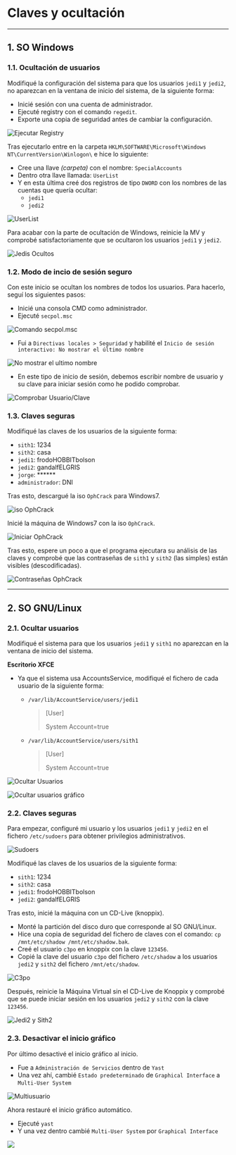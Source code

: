 
# Claves y ocultación

---

## 1. SO Windows

### 1.1. Ocultación de usuarios

Modifiqué la configuración del sistema para que los usuarios `jedi1` y `jedi2`, no aparezcan en la ventana de inicio del sistema, de la siguiente forma:
* Inicié sesión con una cuenta de administrador.
* Ejecuté registry con el comando `regedit`.
* Exporte una copia de seguridad antes de cambiar la configuración.

![Ejecutar Registry](https://github.com/jsuabur/idp1819-jorge-suarez/blob/master/PrimerTrimestre/Unidad2/A4_Claves-y-ocultacion/images/regedit.png)

Tras ejecutarlo entre en la carpeta  `HKLM\SOFTWARE\Microsoft\Windows NT\CurrentVersion\Winlogon\` e hice lo siguiente:
* Cree una llave *(carpeta)* con el nombre: `SpecialAccounts`
* Dentro otra llave llamada: `UserList`
* Y en esta última creé dos registros de tipo `DWORD` con los nombres de las cuentas que quería ocultar:
  * `jedi1`
  * `jedi2`

![UserList](https://github.com/jsuabur/idp1819-jorge-suarez/blob/master/PrimerTrimestre/Unidad2/A4_Claves-y-ocultacion/images/UserList.png)

Para acabar con la parte de ocultación de Windows, reinicie la MV y comprobé satisfactoriamente que se ocultaron los usuarios `jedi1` y `jedi2`.

![Jedis Ocultos](https://github.com/jsuabur/idp1819-jorge-suarez/blob/master/PrimerTrimestre/Unidad2/A4_Claves-y-ocultacion/images/jedis-ocult.png)

### 1.2. Modo de incio de sesión seguro

Con este inicio se ocultan los nombres de todos los usuarios. Para hacerlo, seguí los siguientes pasos:
* Inicié una consola CMD como administrador.
* Ejecuté `secpol.msc`

![Comando secpol.msc](https://github.com/jsuabur/idp1819-jorge-suarez/blob/master/PrimerTrimestre/Unidad2/A4_Claves-y-ocultacion/images/secpol.png)

* Fui a `Directivas locales > Seguridad` y habilité el `Inicio de sesión interactivo: No mostrar el último nombre`

![No mostrar el ultimo nombre](https://github.com/jsuabur/idp1819-jorge-suarez/blob/master/PrimerTrimestre/Unidad2/A4_Claves-y-ocultacion/images/no-mostrar.png)

* En este tipo de inicio de sesión, debemos escribir nombre de usuario y su clave para iniciar sesión como he podido comprobar.

![Comprobar Usuario/Clave](https://github.com/jsuabur/idp1819-jorge-suarez/blob/master/PrimerTrimestre/Unidad2/A4_Claves-y-ocultacion/images/comp-no-mostrar.png)

### 1.3. Claves seguras

Modifiqué las claves de los usuarios de la siguiente forma:
* `sith1`: 1234
* `sith2`: casa
* `jedi1`: frodoHOBBITbolson
* `jedi2`: gandalfELGRIS
* `jorge`: ******
* `administrador`: DNI

Tras esto, descargué la iso `OphCrack` para Windows7.

![iso OphCrack](https://github.com/jsuabur/idp1819-jorge-suarez/blob/master/PrimerTrimestre/Unidad2/A4_Claves-y-ocultacion/images/ophcrack.png)

Inicié la máquina de Windows7 con la iso `OphCrack`.

![Iniciar OphCrack](https://github.com/jsuabur/idp1819-jorge-suarez/blob/master/PrimerTrimestre/Unidad2/A4_Claves-y-ocultacion/images/ini-oph.png)

Tras esto, espere un poco a que el programa ejecutara su análisis de las claves y comprobé que las contraseñas de `sith1` y `sith2` (las simples) están visibles (descodificadas).

![Contraseñas OphCrack](https://github.com/jsuabur/idp1819-jorge-suarez/blob/master/PrimerTrimestre/Unidad2/A4_Claves-y-ocultacion/images/con-oph.png)

---

## 2. SO GNU/Linux

### 2.1. Ocultar usuarios

Modifiqué el sistema para que los usuarios `jedi1` y `sith1` no aparezcan en la ventana de inicio del sistema.

**Escritorio XFCE**

* Ya que el sistema usa AccountsService, modifiqué el fichero de cada usuario de la siguiente forma:
  * `/var/lib/AccountService/users/jedi1`
    > [User]
    >
    > System Account=true

  * `/var/lib/AccountService/users/sith1`
    > [User]
    >
    > System Account=true

![Ocultar Usuarios](https://github.com/jsuabur/idp1819-jorge-suarez/blob/master/PrimerTrimestre/Unidad2/A4_Claves-y-ocultacion/images/os-ocult-us.png)

![Ocultar usuarios gráfico](https://github.com/jsuabur/idp1819-jorge-suarez/blob/master/PrimerTrimestre/Unidad2/A4_Claves-y-ocultacion/images/os-ocultus-gr.png)

### 2.2. Claves seguras
Para empezar, configuré mi usuario y los usuarios `jedi1` y `jedi2` en el fichero `/etc/sudoers` para obtener privilegios administrativos.

![Sudoers](https://github.com/jsuabur/idp1819-jorge-suarez/blob/master/PrimerTrimestre/Unidad2/A4_Claves-y-ocultacion/images/sudoers.png)

Modifiqué las claves de los usuarios de la siguiente forma:
* `sith1`: 1234
* `sith2`: casa
* `jedi1`: frodoHOBBITbolson
* `jedi2`: gandalfELGRIS

Tras esto, inicié la máquina con un CD-Live (knoppix).
* Monté la partición del disco duro que corresponde al SO GNU/Linux.
* Hice una copia de seguridad del fichero de claves con el comando: `cp /mnt/etc/shadow /mnt/etc/shadow.bak`.
* Creé el usuario `c3po` en knoppix con la clave `123456`.
* Copié la clave del usuario `c3po` del fichero `/etc/shadow` a los usuarios `jedi2` y `sith2` del fichero `/mnt/etc/shadow`.

![C3po](https://github.com/jsuabur/idp1819-jorge-suarez/blob/master/PrimerTrimestre/Unidad2/A4_Claves-y-ocultacion/images/c3po.png)

Después, reinicie la Máquina Virtual sin el CD-Live de Knoppix y comprobé que se puede iniciar sesión en los usuarios `jedi2` y `sith2` con la clave `123456`.

![Jedi2 y Sith2](https://github.com/jsuabur/idp1819-jorge-suarez/blob/master/PrimerTrimestre/Unidad2/A4_Claves-y-ocultacion/images/funciona.png)

### 2.3. Desactivar el inicio gráfico

Por último desactivé el inicio gráfico al inicio.
* Fue a `Administración de Servicios` dentro de `Yast`
* Una vez ahí, cambié `Estado predeterminado` de `Graphical Interface` a `Multi-User System`

![Multiusuario](https://github.com/jsuabur/idp1819-jorge-suarez/blob/master/PrimerTrimestre/Unidad2/A4_Claves-y-ocultacion/images/multiusuario.png)

Ahora restauré el inicio gráfico automático.
* Ejecuté `yast`
* Y una vez dentro cambié `Multi-User System` por `Graphical Interface`

![](https://github.com/jsuabur/idp1819-jorge-suarez/blob/master/PrimerTrimestre/Unidad2/A4_Claves-y-ocultacion/images/yast-comando.png)
